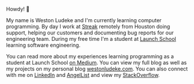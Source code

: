 Howdy! 👋

My name is Weston Ludeke and I'm currently learning computer programming. By day I work at [Streak](https://streak.com) remotely from Houston doing support, helping our customers and documenting bug reports for our engineering team. During my free time I'm a student at [Launch School](https://launchschool.com) learning software engineering. 

You can read more about my experiences learning programming as a student at Launch School [on Medium](https://westonludeke.medium.com). You can view my full blog as well as my projects on my personal blog [westonludeke.com](https://westonludeke.com). You can also connect with me on [LinkedIn](https://westonludeke.com) and [AngelList](https://angel.co/u/westonludeke) and view my [StackOverflow](https://stackoverflow.com/users/5137112/weston).


<!--
**westonludeke/westonludeke** is a ✨ _special_ ✨ repository because its `README.md` (this file) appears on your GitHub profile.

Here are some ideas to get you started:

- 🔭 I’m currently working on ...
- 🌱 I’m currently learning ...
- 👯 I’m looking to collaborate on ...
- 🤔 I’m looking for help with ...
- 💬 Ask me about ...
- 📫 How to reach me: ...
- 😄 Pronouns: ...
- ⚡ Fun fact: ...
-->
